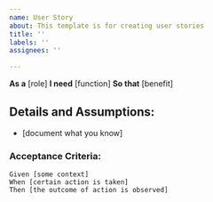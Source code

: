 ```yaml
---
name: User Story
about: This template is for creating user stories
title: ''
labels: ''
assignees: ''

---
```


**As a** [role]
**I need** [function]
**So that** [benefit]

## Details and Assumptions:
* [document what you know]

### Acceptance Criteria:

```
Given [some context]
When [certain action is taken]
Then [the outcome of action is observed]
```
